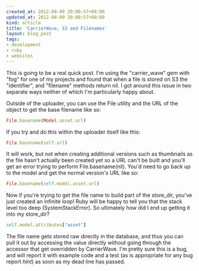 ```yaml
---
created_at: 2012-08-09 20:00:57+00:00
updated_at: 2012-08-09 20:00:57+00:00
kind: article
title: 'CarrierWave, S3 and Filenames'
layout: blog_post
tags:
- development
- ruby
- websites
---
```


This is going to be a real quick post. I'm using the "carrier_wave" gem with
"fog" for one of my projects and found that when a file is stored on S3 the
"identifier", and "filename" methods return nil. I got around this issue in two
separate ways neither of which I'm particularly happy about.

Outside of the uploader, you can use the File utility and the URL of the object
to get the base filename like so:

```ruby
File.basename(Model.asset.url)
```

If you try and do this within the uploader itself like this:

```ruby
File.basename(self.url)
```

It will work, but not when creating additional versions such as thumbnails as
the file hasn't actually been created yet so a URL can't be built and you'll
get an error trying to perform File.basename(nil). You'd need to go back up to
the model and get the normal version's URL like so:

```ruby
File.basename(self.model.asset.url)
```

Now if you're trying to get the file name to build part of the store_dir,
you've just created an infinite loop! Ruby will be happy to tell you that the
stack level too deep (SystemStackError). So ultimately how did I end up getting
it into my store_dir?

```ruby
self.model.attributes["asset"]
```

The file name gets stored raw directly in the database, and thus you can pull
it out by accessing the value directly without going through the accessor that
get overridden by CarrierWave. I'm pretty sure this is a bug, and will report
it with example code and a test (as is appropriate for any bug report *hint*)
as soon as my dead line has passed. 


